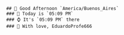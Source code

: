 
        ## 👋 Good Afternoon `America/Buenos_Aires`
        ### 📅 Today is `05:09 PM`
        ### ⌚ It's `05:09 PM` there
        ### 🎩 With love, EduardoProfe666 
        